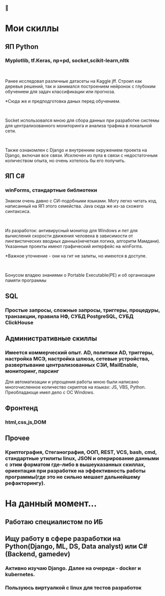 ### 👋
<h1>Мои скиллы</h1>
<h2>ЯП Python</h2>
<h3>Myplotlib, tf.Keras, np+pd, socket,scikit-learn,nltk</h3>
<br>
<p>Ранее исследовал различные датасеты на Kaggle jff. Строил как деревья решений, так и занимался построением нейронок с глубоким обучением для задач классификации или прогноза.</p>
<p>*Сюда же и предподготовка даных перед обучением.</p>
<br>
<p>Socket использовался мною для сбора данных при разработке системы для централизованного мониторинга и анализа трафика в локальной сети.</p>
<br>
<p>Также ознакомлен с Django и внутренним окружением проекта на Django, включая все связи. Исключен из пула в связи с недостаточным количеством опыта, но очень хотелось бы его получить.</p>
<h2>ЯП C#</h2>
<h3>winForms, стандартные библиотеки</h3>
<p>Знаком очень давно с СИ-подобными языками. Могу легко читать код, написанный на ЯП этого семейства. Java сюда же из-за схожего синтаксиса.</p>
<br>
<p>Из разработок: антивирусный монитор для Windows и пет для вычисления скорости движения человека в зависимости от лингвистических вводных данных(нечеткая логика, алгоритм Мамдани). Указанные проекты имеют графический интерфейс на winForms.</p>
<p>*Важное уточнение - они на гит не залиты, но имеются в доступе.</p>
<br>
<p>Бонусом владею знаниями о Portable Executable(PE) и об организации памяти программы</p>
<h2>SQL</h2>
<h3>Простые запросы, сложные запросы, триггеры, процедуры, транзакции, правила НФ, СУБД PostgreSQL, СУБД ClickHouse</h3>
<h2>Административные скиллы</h2>
<h3>Имеется коммерческий опыт. AD, политики AD, триггеры, настройка МСЭ, настройка шлюза, сетевые устройства, развертывание централизованных СЗИ, MailEnable, мониторинг, парсинг</h3>
<p>Для автоматизации и упрощения работы мною были написано многочисленное количество скриптов на языках: JS, VBS, Python. Преобладающе имел дело с ОС Windows.</p>
<h2>Фронтенд</h2>
<h3>html,css,js,DOM</h3>
<h2>Прочее</h2>
<h3>Криптография, Стеганография, ООП, REST, VCS, bash, cmd, стандартные утилиты linux, JSON и оперирование данными с этим форматом где-либо в вышеуказанных скиллах, ориентация при разработке на эффективность работы программы(где это не сильно мешает дальнейшему рефакторингу).</h3>

<h1>На данный момент...</h1>
<h2>Работаю специалистом по ИБ</h2>
<h2>Ищу работу в сфере разработки на Python(Django, ML, DS, Data analyst) или C#(Backend, gamedev)</h2>
<h3>Активно изучаю Django. Далее на очереди - docker и kubernetes.</h3>
<h3>Пользуюсь виртуалкой с linux для тестов разработок</h3>

<!--
**Krouler/Krouler** is a ✨ _special_ ✨ repository because its `README.md` (this file) appears on your GitHub profile.

Here are some ideas to get you started:

- 🔭 I’m currently working on ...
- 🌱 I’m currently learning ...
- 👯 I’m looking to collaborate on ...
- 🤔 I’m looking for help with ...
- 💬 Ask me about ...
- 📫 How to reach me: ...
- 😄 Pronouns: ...
- ⚡ Fun fact: ...
-->
